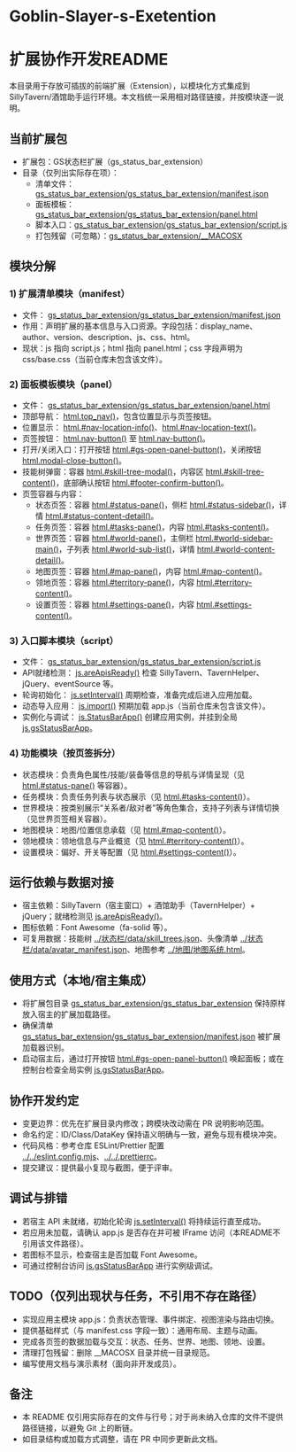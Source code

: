 # Goblin-Slayer-s-Exetention
# 扩展协作开发README
本目录用于存放可插拔的前端扩展（Extension），以模块化方式集成到 SillyTavern/酒馆助手运行环境。本文档统一采用相对路径链接，并按模块逐一说明。

## 当前扩展包
- 扩展包：GS状态栏扩展（gs_status_bar_extension）
- 目录（仅列出实际存在项）：
  - 清单文件：[gs_status_bar_extension/gs_status_bar_extension/manifest.json](gs_status_bar_extension/gs_status_bar_extension/manifest.json)
  - 面板模板：[gs_status_bar_extension/gs_status_bar_extension/panel.html](gs_status_bar_extension/gs_status_bar_extension/panel.html)
  - 脚本入口：[gs_status_bar_extension/gs_status_bar_extension/script.js](gs_status_bar_extension/gs_status_bar_extension/script.js)
  - 打包残留（可忽略）：[gs_status_bar_extension/__MACOSX](gs_status_bar_extension/__MACOSX)

## 模块分解

### 1) 扩展清单模块（manifest）
- 文件： [gs_status_bar_extension/gs_status_bar_extension/manifest.json](gs_status_bar_extension/gs_status_bar_extension/manifest.json)
- 作用：声明扩展的基本信息与入口资源。字段包括：display_name、author、version、description、js、css、html。
- 现状：js 指向 script.js；html 指向 panel.html；css 字段声明为 css/base.css（当前仓库未包含该文件）。

### 2) 面板模板模块（panel）
- 文件： [gs_status_bar_extension/gs_status_bar_extension/panel.html](gs_status_bar_extension/gs_status_bar_extension/panel.html)
- 顶部导航： [html.top_nav()](gs_status_bar_extension/gs_status_bar_extension/panel.html:8)，包含位置显示与页签按钮。
- 位置显示： [html.#nav-location-info()](gs_status_bar_extension/gs_status_bar_extension/panel.html:9)、[html.#nav-location-text()](gs_status_bar_extension/gs_status_bar_extension/panel.html:11)。
- 页签按钮： [html.nav-button()](gs_status_bar_extension/gs_status_bar_extension/panel.html:14) 至 [html.nav-button()](gs_status_bar_extension/gs_status_bar_extension/panel.html:37)。
- 打开/关闭入口：打开按钮 [html.#gs-open-panel-button()](gs_status_bar_extension/gs_status_bar_extension/panel.html:87)，关闭按钮 [html.modal-close-button()](gs_status_bar_extension/gs_status_bar_extension/panel.html:3)。
- 技能树弹窗：容器 [html.#skill-tree-modal()](gs_status_bar_extension/gs_status_bar_extension/panel.html:92)，内容区 [html.#skill-tree-content()](gs_status_bar_extension/gs_status_bar_extension/panel.html:98)，底部确认按钮 [html.#footer-confirm-button()](gs_status_bar_extension/gs_status_bar_extension/panel.html:101)。
- 页签容器与内容：
  - 状态页签：容器 [html.#status-pane()](gs_status_bar_extension/gs_status_bar_extension/panel.html:43)，侧栏 [html.#status-sidebar()](gs_status_bar_extension/gs_status_bar_extension/panel.html:44)，详情 [html.#status-content-detail()](gs_status_bar_extension/gs_status_bar_extension/panel.html:47)。
  - 任务页签：容器 [html.#tasks-pane()](gs_status_bar_extension/gs_status_bar_extension/panel.html:53)，内容 [html.#tasks-content()](gs_status_bar_extension/gs_status_bar_extension/panel.html:54)。
  - 世界页签：容器 [html.#world-pane()](gs_status_bar_extension/gs_status_bar_extension/panel.html:58)，主侧栏 [html.#world-sidebar-main()](gs_status_bar_extension/gs_status_bar_extension/panel.html:59)，子列表 [html.#world-sub-list()](gs_status_bar_extension/gs_status_bar_extension/panel.html:62)，详情 [html.#world-content-detail()](gs_status_bar_extension/gs_status_bar_extension/panel.html:65)。
  - 地图页签：容器 [html.#map-pane()](gs_status_bar_extension/gs_status_bar_extension/panel.html:71)，内容 [html.#map-content()](gs_status_bar_extension/gs_status_bar_extension/panel.html:72)。
  - 领地页签：容器 [html.#territory-pane()](gs_status_bar_extension/gs_status_bar_extension/panel.html:76)，内容 [html.#territory-content()](gs_status_bar_extension/gs_status_bar_extension/panel.html:77)。
  - 设置页签：容器 [html.#settings-pane()](gs_status_bar_extension/gs_status_bar_extension/panel.html:81)，内容 [html.#settings-content()](gs_status_bar_extension/gs_status_bar_extension/panel.html:82)。

### 3) 入口脚本模块（script）
- 文件： [gs_status_bar_extension/gs_status_bar_extension/script.js](gs_status_bar_extension/gs_status_bar_extension/script.js)
- API就绪检测： [js.areApisReady()](gs_status_bar_extension/gs_status_bar_extension/script.js:6) 检查 SillyTavern、TavernHelper、jQuery、eventSource 等。
- 轮询初始化： [js.setInterval()](gs_status_bar_extension/gs_status_bar_extension/script.js:17) 周期检查，准备完成后进入应用加载。
- 动态导入应用： [js.import()](gs_status_bar_extension/gs_status_bar_extension/script.js:21) 预期加载 app.js（当前仓库未包含该文件）。
- 实例化与调试： [js.StatusBarApp()](gs_status_bar_extension/gs_status_bar_extension/script.js:23) 创建应用实例，并挂到全局 [js.gsStatusBarApp](gs_status_bar_extension/gs_status_bar_extension/script.js:25)。

### 4) 功能模块（按页签拆分）
- 状态模块：负责角色属性/技能/装备等信息的导航与详情呈现（见 [html.#status-pane()](gs_status_bar_extension/gs_status_bar_extension/panel.html:43) 等容器）。
- 任务模块：负责任务列表与状态展示（见 [html.#tasks-content()](gs_status_bar_extension/gs_status_bar_extension/panel.html:54)）。
- 世界模块：按类别展示“关系者/敌对者”等角色集合，支持子列表与详情切换（见世界页签相关容器）。
- 地图模块：地图/位置信息承载（见 [html.#map-content()](gs_status_bar_extension/gs_status_bar_extension/panel.html:72)）。
- 领地模块：领地信息与产业概览（见 [html.#territory-content()](gs_status_bar_extension/gs_status_bar_extension/panel.html:77)）。
- 设置模块：偏好、开关等配置（见 [html.#settings-content()](gs_status_bar_extension/gs_status_bar_extension/panel.html:82)）。

## 运行依赖与数据对接
- 宿主依赖：SillyTavern（宿主窗口）+ 酒馆助手（TavernHelper）+ jQuery；就绪检测见 [js.areApisReady()](gs_status_bar_extension/gs_status_bar_extension/script.js:6)。
- 图标依赖：Font Awesome（fa-solid 等）。
- 可复用数据：技能树 [../状态栏/data/skill_trees.json](../状态栏/data/skill_trees.json)、头像清单 [../状态栏/data/avatar_manifest.json](../状态栏/data/avatar_manifest.json)、地图参考 [../地图/地图系统.html](../地图/地图系统.html)。

## 使用方式（本地/宿主集成）
- 将扩展包目录 [gs_status_bar_extension/gs_status_bar_extension](gs_status_bar_extension/gs_status_bar_extension) 保持原样放入宿主的扩展加载路径。
- 确保清单 [gs_status_bar_extension/gs_status_bar_extension/manifest.json](gs_status_bar_extension/gs_status_bar_extension/manifest.json) 被扩展加载器识别。
- 启动宿主后，通过打开按钮 [html.#gs-open-panel-button()](gs_status_bar_extension/gs_status_bar_extension/panel.html:87) 唤起面板；或在控制台检查全局实例 [js.gsStatusBarApp](gs_status_bar_extension/gs_status_bar_extension/script.js:25)。

## 协作开发约定
- 变更边界：优先在扩展目录内修改；跨模块改动需在 PR 说明影响范围。
- 命名约定：ID/Class/DataKey 保持语义明确与一致，避免与现有模块冲突。
- 代码风格：参考仓库 ESLint/Prettier 配置 [../../eslint.config.mjs](../../eslint.config.mjs)、[../../.prettierrc](../../.prettierrc)。
- 提交建议：提供最小复现与截图，便于评审。

## 调试与排错
- 若宿主 API 未就绪，初始化轮询 [js.setInterval()](gs_status_bar_extension/gs_status_bar_extension/script.js:17) 将持续运行直至成功。
- 若应用未加载，请确认 app.js 是否存在并可被 IFrame 访问（本README不引用该文件路径）。
- 若图标不显示，检查宿主是否加载 Font Awesome。
- 可通过控制台访问 [js.gsStatusBarApp](gs_status_bar_extension/gs_status_bar_extension/script.js:25) 进行实例级调试。

## TODO（仅列出现状与任务，不引用不存在路径）
- 实现应用主模块 app.js：负责状态管理、事件绑定、视图渲染与路由切换。
- 提供基础样式（与 manifest.css 字段一致）：通用布局、主题与动画。
- 完成各页签的数据加载与交互：状态、任务、世界、地图、领地、设置。
- 清理打包残留：删除 __MACOSX 目录并统一目录规范。
- 编写使用文档与演示素材（面向非开发成员）。

## 备注
- 本 README 仅引用实际存在的文件与行号；对于尚未纳入仓库的文件不提供路径链接，以避免 Git 上的断链。
- 如目录结构或加载方式调整，请在 PR 中同步更新此文档。
